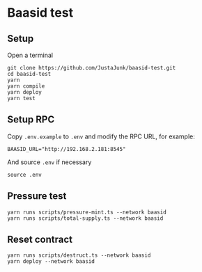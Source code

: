 # Baasid test

## Setup
Open a terminal
```
git clone https://github.com/JustaJunk/baasid-test.git
cd baasid-test
yarn
yarn compile
yarn deploy
yarn test
```

## Setup RPC
Copy `.env.example` to `.env` and modify the RPC URL, for example:
```
BAASID_URL="http://192.168.2.181:8545"
```
And source `.env` if necessary
```
source .env
```

## Pressure test
```
yarn runs scripts/pressure-mint.ts --network baasid
yarn runs scripts/total-supply.ts --network baasid
```

## Reset contract
```
yarn runs scripts/destruct.ts --network baasid
yarn deploy --network baasid
```